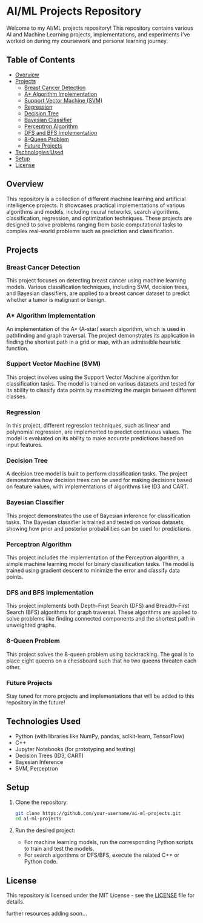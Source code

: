 # AI/ML Projects Repository

Welcome to my AI/ML projects repository! This repository contains various AI and Machine Learning projects, implementations, and experiments I've worked on during my coursework and personal learning journey.

## Table of Contents

- [Overview](#overview)
- [Projects](#projects)
  - [Breast Cancer Detection](#breast-cancer-detection)
  - [A* Algorithm Implementation](#a-algorithm-implementation)
  - [Support Vector Machine (SVM)](#support-vector-machine-svm)
  - [Regression](#regression)
  - [Decision Tree](#decision-tree)
  - [Bayesian Classifier](#bayesian-classifier)
  - [Perceptron Algorithm](#perceptron-algorithm)
  - [DFS and BFS Implementation](#dfs-and-bfs-implementation)
  - [8-Queen Problem](#8-queen-problem)
  - [Future Projects](#future-projects)
- [Technologies Used](#technologies-used)
- [Setup](#setup)
- [License](#license)

## Overview

This repository is a collection of different machine learning and artificial intelligence projects. It showcases practical implementations of various algorithms and models, including neural networks, search algorithms, classification, regression, and optimization techniques. These projects are designed to solve problems ranging from basic computational tasks to complex real-world problems such as prediction and classification.

## Projects

### Breast Cancer Detection
This project focuses on detecting breast cancer using machine learning models. Various classification techniques, including SVM, decision trees, and Bayesian classifiers, are applied to a breast cancer dataset to predict whether a tumor is malignant or benign.

### A* Algorithm Implementation
An implementation of the A* (A-star) search algorithm, which is used in pathfinding and graph traversal. The project demonstrates its application in finding the shortest path in a grid or map, with an admissible heuristic function.

### Support Vector Machine (SVM)
This project involves using the Support Vector Machine algorithm for classification tasks. The model is trained on various datasets and tested for its ability to classify data points by maximizing the margin between different classes.

### Regression
In this project, different regression techniques, such as linear and polynomial regression, are implemented to predict continuous values. The model is evaluated on its ability to make accurate predictions based on input features.

### Decision Tree
A decision tree model is built to perform classification tasks. The project demonstrates how decision trees can be used for making decisions based on feature values, with implementations of algorithms like ID3 and CART.

### Bayesian Classifier
This project demonstrates the use of Bayesian inference for classification tasks. The Bayesian classifier is trained and tested on various datasets, showing how prior and posterior probabilities can be used for predictions.

### Perceptron Algorithm
This project includes the implementation of the Perceptron algorithm, a simple machine learning model for binary classification tasks. The model is trained using gradient descent to minimize the error and classify data points.

### DFS and BFS Implementation
This project implements both Depth-First Search (DFS) and Breadth-First Search (BFS) algorithms for graph traversal. These algorithms are applied to solve problems like finding connected components and the shortest path in unweighted graphs.

### 8-Queen Problem
This project solves the 8-queen problem using backtracking. The goal is to place eight queens on a chessboard such that no two queens threaten each other.

### Future Projects
Stay tuned for more projects and implementations that will be added to this repository in the future!

## Technologies Used

- Python (with libraries like NumPy, pandas, scikit-learn, TensorFlow)
- C++
- Jupyter Notebooks (for prototyping and testing)
- Decision Trees (ID3, CART)
- Bayesian Inference
- SVM, Perceptron

## Setup

1. Clone the repository:
    ```bash
    git clone https://github.com/your-username/ai-ml-projects.git
    cd ai-ml-projects
    ```

2. Run the desired project:
    - For machine learning models, run the corresponding Python scripts to train and test the models.
    - For search algorithms or DFS/BFS, execute the related C++ or Python code.

## License

This repository is licensed under the MIT License - see the [LICENSE](LICENSE) file for details.

further resources adding soon...
